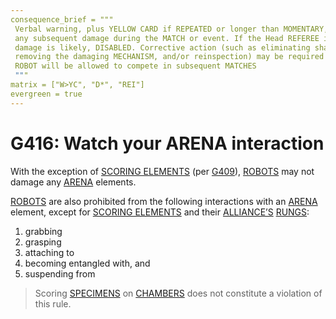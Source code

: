 ```yaml
---
consequence_brief = """
 Verbal warning, plus YELLOW CARD if REPEATED or longer than MOMENTARY, and for \
 any subsequent damage during the MATCH or event. If the Head REFEREE infers that \
 damage is likely, DISABLED. Corrective action (such as eliminating sharp edges, \
 removing the damaging MECHANISM, and/or reinspection) may be required before the \
 ROBOT will be allowed to compete in subsequent MATCHES
 """
matrix = ["W>YC", "D*", "REI"]
evergreen = true
---
```


# G416: Watch your ARENA interaction

With the exception of [SCORING ELEMENTS](!!) (per [G409](!!)), [ROBOTS](!!) may
not damage any [ARENA](!!) elements.

[ROBOTS](!!) are also prohibited from the following interactions with an
[ARENA](!!) element, except for [SCORING ELEMENTS](!!) and their
[ALLIANCE’S](!!) [RUNGS](!!):

1. grabbing
2. grasping
3. attaching to
4. becoming entangled with, and
5. suspending from

> Scoring [SPECIMENS](!!) on [CHAMBERS](!!) does not constitute a violation of
> this rule.
